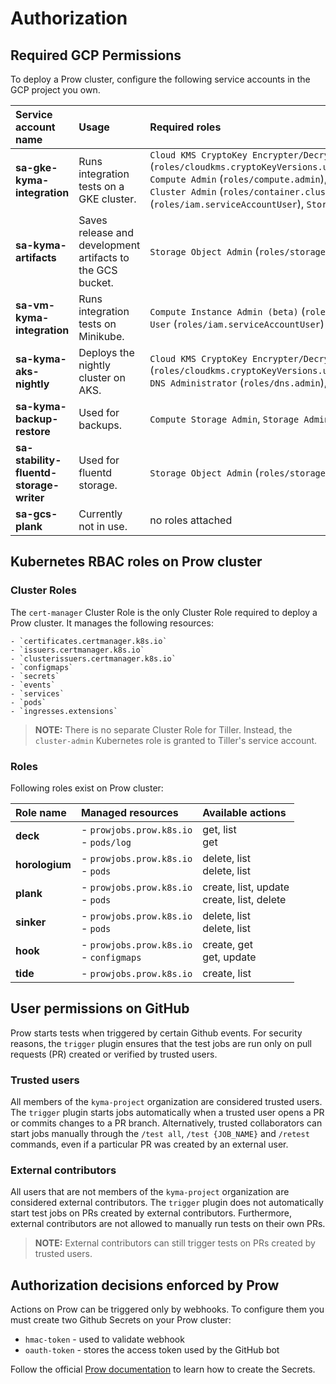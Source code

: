 # Authorization

## Required GCP Permissions

To deploy a Prow cluster, configure the following service accounts in the GCP project you own.

| Service account name          | Usage                                                      | Required roles |
| :---------------------------- | :----------------------------------------------------------| :------------- |
| **sa-gke-kyma-integration**   | Runs integration tests on a GKE cluster. | `Cloud KMS CryptoKey Encrypter/Decrypter` (`roles/cloudkms.cryptoKeyVersions.useToDecrypt`,`roles/cloudkms.cryptoKeyVersions.useToEncrypt`,`roles/resourcemanager.projects.get`), `Compute Admin` (`roles/compute.admin`), `Compute Network Admin`,`Kubernetes Engine Admin` (`roles/container.admin`), `Kubernetes Engine Cluster Admin` (`roles/container.clusterAdmin`), `DNS Administrator` (`roles/dns.admin`), `Service Account User` (`roles/iam.serviceAccountUser`), `Storage Admin` (`roles/storage.admin`)
| **sa-kyma-artifacts**         | Saves release and development artifacts to the GCS bucket. | `Storage Object Admin` (`roles/storage.objectAdmin`)
| **sa-vm-kyma-integration**    | Runs integration tests on Minikube. | `Compute Instance Admin (beta)` (`roles/compute.instanceAdmin`), `Compute OS Admin Login` (`roles/compute.osAdminLogin`), `Service Account User` (`roles/iam.serviceAccountUser`)
| **sa-kyma-aks-nightly** | Deploys the nightly cluster on AKS. | `Cloud KMS CryptoKey Encrypter/Decrypter` (`roles/cloudkms.cryptoKeyVersions.useToDecrypt`,`roles/cloudkms.cryptoKeyVersions.useToEncrypt`,`roles/resourcemanager.projects.get`), `DNS Administrator` (`roles/dns.admin`), `Storage Object Admin` (`roles/storage.objectAdmin`)
| **sa-kyma-backup-restore** | Used for backups. | `Compute Storage Admin`, `Storage Admin` (`roles/storage.admin`), `Storage Object Admin` (`roles/storage.objectAdmin`)
| **sa-stability-fluentd-storage-writer** | Used for fluentd storage. |  `Storage Object Admin` (`roles/storage.objectAdmin`)
| **sa-gcs-plank**              | Currently not in use. | no roles attached


## Kubernetes RBAC roles on Prow cluster

### Cluster Roles

The `cert-manager` Cluster Role is the only Cluster Role required to deploy a Prow cluster. It manages the following resources:

    - `certificates.certmanager.k8s.io` 
    - `issuers.certmanager.k8s.io`
    - `clusterissuers.certmanager.k8s.io`
    - `configmaps`
    - `secrets`
    - `events`
    - `services`
    - `pods`
    - `ingresses.extensions`

> **NOTE:** There is no separate Cluster Role for Tiller. Instead, the `cluster-admin` Kubernetes role is granted to Tiller's service account.

### Roles

Following roles exist on Prow cluster:

| Role name   | Managed resources | Available actions |
| :---------- | :---------------- | :-------------- |
| **deck** | - `prowjobs.prow.k8s.io`  <br> - `pods/log` | get, list <br> get |
| **horologium** | - `prowjobs.prow.k8s.io`  <br> - `pods` | delete, list <br> delete, list |
| **plank** | - `prowjobs.prow.k8s.io` <br> - `pods` | create, list, update <br> create, list, delete |
| **sinker** | - `prowjobs.prow.k8s.io` <br> - `pods` | delete, list <br> delete, list |
| **hook** | - `prowjobs.prow.k8s.io` <br> - `configmaps` | create, get <br> get, update |
| **tide** | - `prowjobs.prow.k8s.io` |  create, list  |

## User permissions on GitHub

Prow starts tests when triggered by certain Github events. For security reasons, the `trigger` plugin ensures that the test jobs are run only on pull requests (PR) created or verified by trusted users.

### Trusted users
All members of the `kyma-project` organization are considered trusted users. The `trigger` plugin starts jobs automatically when a trusted user opens a PR or commits changes to a PR branch. Alternatively, trusted collaborators can start jobs manually through the `/test all`, `/test {JOB_NAME}` and `/retest` commands, even if a particular PR was created by an external user. 

### External contributors
All users that are not members of the `kyma-project` organization are considered external contributors. The `trigger` plugin does not automatically start test jobs on PRs created by external contributors. Furthermore, external contributors are not allowed to manually run tests on their own PRs.

> **NOTE:** External contributors can still trigger tests on PRs created by trusted users.

## Authorization decisions enforced by Prow

Actions on Prow can be triggered only by webhooks. To configure them you must create two Github Secrets on your Prow cluster:
- `hmac-token` - used to validate webhook
- `oauth-token` - stores the access token used by the GitHub bot

Follow the official [Prow documentation](https://github.com/kubernetes/test-infra/blob/master/prow/getting_started_deploy.md#create-the-github-secrets) to learn how to create the Secrets.
